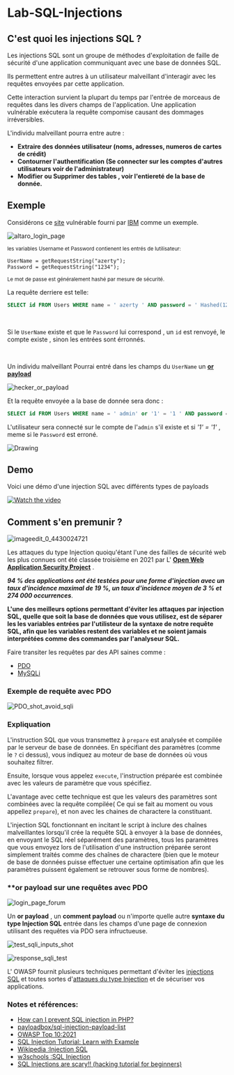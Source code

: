 # Lab-SQL-Injections

## C'est quoi les injections SQL ?

Les injections SQL sont un groupe de méthodes d'exploitation de faille de sécurité d'une application communiquant avec
une base de données SQL.


Ils  permettent entre autres à un utilisateur malveillant d'interagir avec les requêtes envoyées par cette application.

Cette interaction survient la plupart du temps par  l'entrée de morceaus de requêtes dans les divers champs de l'application.
Une application vulnérable exécutera la requête compomise  causant des dommages irréversibles.

L'individu malveillant pourra entre autre : 
- **Extraire des données utilisateur (noms, adresses, numeros de cartes de crédit)**
- **Contourner l'authentification (Se connecter sur les comptes d'autres utilisateurs voir de l'administrateur)**
- **Modifier ou Supprimer des tables , voir l'entiereté de la base de donnée.**



## Exemple

Considérons ce  [site](https://demo.testfire.net/) vulnérable fourni par [IBM](https://fr.wikipedia.org/wiki/IBM) comme un exemple.


![altaro_login_page](https://user-images.githubusercontent.com/90383672/194561607-fe6cfa95-8a26-4e85-8f25-9612fcc3bb8c.png)


<sub>
les variables Username et Password contienent les entrés de lutilisateur:
</sub>


```
UserName = getRequestString("azerty");
Password = getRequestString("1234");
```

<sub>
Le mot de passe est généralement hashé par mesure de sécurité.
</sub>





La requête derriere est telle:



```sql
SELECT id FROM Users WHERE name = ' azerty ' AND password = ' Hashed(1234)';

```

<br/>

Si le ```UserName``` existe et que le ```Password``` lui correspond  , un ```id``` est renvoyé, le compte existe , sinon les entrées sont érronnés.


<br/>

Un individu malveillant 
Pourrai entré dans les champs du ```UserName```  un [**or payload**](https://github.com/payloadbox/sql-injection-payload-list#sql-injection-auth-bypass-payloads)



![hecker_or_payload](https://user-images.githubusercontent.com/90383672/194573864-a36c285e-193c-44d8-9f56-e88b8c12d094.png)

Et la requête envoyée a la base de donnée sera donc :
```sql
SELECT id FROM Users WHERE name = ' admin' or '1' = '1 ' AND password = ' Hashed(Password)';
```

L'utilisateur sera connecté sur le compte de l'```admin``` s'il existe et si *'1' = '1'* , meme si le ```Password``` est erroné.



![Drawing](https://user-images.githubusercontent.com/90383672/194575336-9e9a7eed-8177-46f3-8b34-9a10f229ae5e.png)



## Demo


Voici une démo d'une injection SQL avec différents types de payloads

[![Watch the video](https://i.imgur.com/9XL00Cyl.png)](https://youtu.be/vt5fpE0bzSY)




## Comment s'en premunir ?


![imageedit_0_4430024721](https://user-images.githubusercontent.com/90383672/194895183-f760f745-a6b9-43d4-a007-d600c0e2ef1e.png)



Les attaques du type Injection quoiqu'étant l'une des failles de sécurité web les plus connues ont été  classée troisième en 2021 par 
L' [**Open Web Application Security Project**](https://owasp.org/Top10/fr/A03_2021-Injection/) .


***94 % des applications ont été testées pour une forme d'injection avec un taux d'incidence maximal de 19 %, un taux d'incidence moyen de 3 % et 274 000 occurrences***.


**L'une des meilleurs options permettant d'éviter les attaques par injection SQL,
quelle que soit la base de données que vous utilisez, est de séparer
les les variables entrées par l'utilisteur de la syntaxe de notre requête  SQL, afin que les variables restent des variables et ne soient jamais interprétées comme des commandes par l'analyseur SQL.**

Faire transiter les requêtes par des API saines comme :
 - [PDO](https://fr.wikipedia.org/wiki/PHP_Data_Objects)
 - [MySQLi](https://fr.wikipedia.org/wiki/MySQLi)


### Exemple de requête avec PDO


![PDO_shot_avoid_sqli](https://user-images.githubusercontent.com/90383672/194904896-9304811a-64fe-4233-8c06-aead8424b35e.png)

### Expliquation

L'instruction SQL que vous transmettez à ```prepare``` est analysée et compilée par le serveur de base de données. En spécifiant des paramètres (comme le ```?``` ci dessus), vous indiquez au moteur de base de données où vous souhaitez filtrer.

Ensuite, lorsque vous appelez ```execute```, l'instruction préparée est combinée avec les valeurs de paramètre que vous spécifiez.

L'avantage avec cette technique est que les valeurs des paramètres sont combinées avec la requête compilée( Ce qui se fait au moment ou vous appellez ```prepare```), et non avec les chaines de charactere la constituant.

L'injection SQL fonctionnant  en incitant le script à inclure des chaînes  malveillantes lorsqu'il crée la requête SQL à envoyer à la base de données, en envoyant le SQL réel séparément des paramètres, tous les paramètres que vous envoyez lors de l'utilisation d'une instruction préparée seront simplement traités comme des chaînes de charactere (bien que le moteur de base de données puisse effectuer une certaine optimisation afin que les paramètres puissent également se retrouver sous forme de nombres).


### **or payload sur une requêtes avec PDO


![login_page_forum](https://user-images.githubusercontent.com/90383672/194907445-5ac8562f-e82b-48cf-8515-e3367450b564.png)


Un **or payload** , un **comment payload** ou n'importe quelle autre **syntaxe du type Injection SQL** entrée dans les champs d'une page de connexion utilisant des requêtes via PDO sera infructueuse.

![test_sqli_inputs_shot](https://user-images.githubusercontent.com/90383672/194907858-720f0e3d-116f-4f82-a8ce-55dabb7ba8e2.png)


![response_sqli_test](https://user-images.githubusercontent.com/90383672/194908082-75fbf903-9526-4bec-b4cb-dcb6db6ff447.png)


L' OWASP fournit plusieurs techniques permettant d'éviter les [injections SQL](https://cheatsheetseries.owasp.org/cheatsheets/SQL_Injection_Prevention_Cheat_Sheet.html) et toutes sortes  d'[attaques du type Injection](https://owasp.org/Top10/fr/A03_2021-Injection/) et de sécuriser vos applications.



### Notes et références:

 - [How can I prevent SQL injection in PHP?](https://stackoverflow.com/questions/60174/how-can-i-prevent-sql-injection-in-php)
 - [payloadbox/sql-injection-payload-list](https://github.com/payloadbox/sql-injection-payload-list)
 - [OWASP Top 10:2021](https://owasp.org/Top10/fr/A03_2021-Injection/)
 - [SQL Injection Tutorial: Learn with Example](https://www.guru99.com/learn-sql-injection-with-practical-example.html)
 - [Wikipedia :Injection SQL](https://fr.wikipedia.org/wiki/Injection_SQL)
 - [w3schools :SQL Injection](https://www.w3schools.com/sql/sql_injection.asp)
 - [SQL Injections are scary!! (hacking tutorial for beginners)](https://youtu.be/2OPVViV-GQk)
